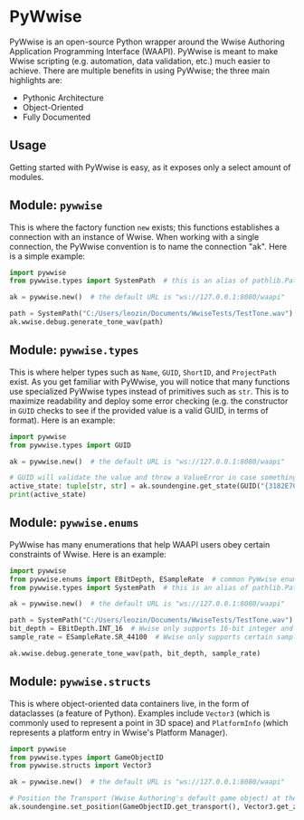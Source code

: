 # PyWwise

PyWwise is an open-source Python wrapper around the Wwise Authoring Application Programming Interface (WAAPI). PyWwise 
is meant to make Wwise scripting (e.g. automation, data validation, etc.) much easier to achieve. There are multiple 
benefits in using PyWwise; the three main highlights are:

- Pythonic Architecture
- Object-Oriented
- Fully Documented

## Usage

Getting started with PyWwise is easy, as it exposes only a select amount of modules.

## Module: `pywwise`
This is where the factory function `new` exists; this functions establishes a connection with an instance of Wwise. 
When working with a single connection, the PyWwise convention is to name the connection "ak". Here is a simple example:

```python
import pywwise
from pywwise.types import SystemPath  # this is an alias of pathlib.Path, which is commonly used in PyWwise

ak = pywwise.new()  # the default URL is "ws://127.0.0.1:8080/waapi"

path = SystemPath("C:/Users/leozin/Documents/WwiseTests/TestTone.wav")
ak.wwise.debug.generate_tone_wav(path)
```

## Module: `pywwise.types`
This is where helper types such as `Name`, `GUID`, `ShortID`, and `ProjectPath` exist. As you get familiar with PyWwise, 
you will notice that many functions use specialized PyWwise types instead of primitives such as `str`. This is to 
maximize readability and deploy some error checking (e.g. the constructor in `GUID` checks to see if the provided value 
is a valid GUID, in terms of format). Here is an example:

```python
import pywwise
from pywwise.types import GUID

ak = pywwise.new()  # the default URL is "ws://127.0.0.1:8080/waapi"

# GUID will validate the value and throw a ValueError in case something is wrong
active_state: tuple[str, str] = ak.soundengine.get_state(GUID("{3182E70A-1CD2-4ABD-8652-EEA2E600E4A7}"))
print(active_state)
```

## Module: `pywwise.enums`
PyWwise has many enumerations that help WAAPI users obey certain constraints of Wwise. Here is an example: 

```python
import pywwise
from pywwise.enums import EBitDepth, ESampleRate  # common PyWwise enums to help with "quantized" parameters
from pywwise.types import SystemPath  # this is an alias of pathlib.Path, which is commonly used in PyWwise

ak = pywwise.new()  # the default URL is "ws://127.0.0.1:8080/waapi"

path = SystemPath("C:/Users/leozin/Documents/WwiseTests/TestTone.wav")
bit_depth = EBitDepth.INT_16  # Wwise only supports 16-bit integer and 32-bit float; EBitDepth enumerates those options.
sample_rate = ESampleRate.SR_44100  # Wwise only supports certain sample rates; ESampleRate enumerates all options.

ak.wwise.debug.generate_tone_wav(path, bit_depth, sample_rate)
```

## Module: `pywwise.structs`
This is where object-oriented data containers live, in the form of dataclasses (a feature of Python). Examples include 
`Vector3` (which is commonly used to represent a point in 3D space) and `PlatformInfo` (which represents a platform 
entry in Wwise's Platform Manager).

```python
import pywwise
from pywwise.types import GameObjectID
from pywwise.structs import Vector3

ak = pywwise.new()  # the default URL is "ws://127.0.0.1:8080/waapi"

# Position the Transport (Wwise Authoring's default game object) at the world's origin (centre) point.
ak.soundengine.set_position(GameObjectID.get_transport(), Vector3.get_zero(), Vector3.get_zero())
```
